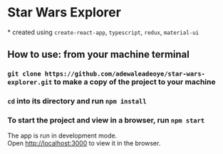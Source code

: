 # Star Wars Explorer

\* created using `create-react-app`, `typescript`, `redux`, `material-ui`

## How to use: from your machine terminal

### `git clone https://github.com/adewaleadeoye/star-wars-explorer.git` to make a copy of the project to your machine

### `cd` into its directory and run `npm install`

### To start the project and view in a browser, run `npm start`

The app is run in development mode.<br />
Open [http://localhost:3000](http://localhost:3000) to view it in the browser.

